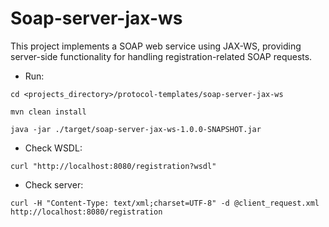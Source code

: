 # Soap-server-jax-ws
This project implements a SOAP web service using JAX-WS, providing server-side functionality for handling registration-related SOAP requests.

* Run:
```
cd <projects_directory>/protocol-templates/soap-server-jax-ws

mvn clean install

java -jar ./target/soap-server-jax-ws-1.0.0-SNAPSHOT.jar
```

* Check WSDL:
```
curl "http://localhost:8080/registration?wsdl"
```

* Check server:
```
curl -H "Content-Type: text/xml;charset=UTF-8" -d @client_request.xml http://localhost:8080/registration
```